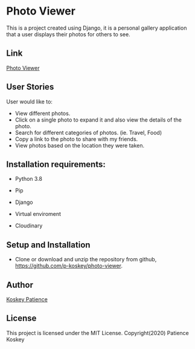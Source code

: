 # Photo Viewer
This is a project created using Django, it is a personal gallery application that a user displays their photos for others to see.

## Link
[Photo Viewer](https://photoviewer-koskey.herokuapp.com/)

## User Stories
User would like to:

- View different photos.
- Click on a single photo to expand it and also view the details of the photo.
- Search for different categories of photos. (ie. Travel, Food)
- Copy a link to the photo to share with my friends.
- View photos based on the location they were taken.

## Installation requirements:
- Python 3.8

- Pip

- Django

- Virtual enviroment

- Cloudinary


## Setup and Installation
- Clone or download and unzip the repository from github, https://github.com/p-koskey/photo-viewer.

## Author
[Koskey Patience](https://github.com/p-koskey)

## License
This project is licensed under the MIT License. 
Copyright(2020) Patience Koskey
